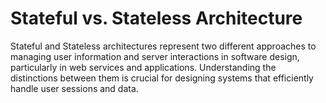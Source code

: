 # Stateful vs. Stateless Architecture
Stateful and Stateless architectures represent two different approaches to managing user information and server interactions in software design, particularly in web services and applications. Understanding the distinctions between them is crucial for designing systems that efficiently handle user sessions and data.